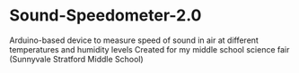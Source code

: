 # Sound-Speedometer-2.0

Arduino-based device to measure speed of sound in air at different temperatures and humidity levels
Created for my middle school science fair (Sunnyvale Stratford Middle School)

